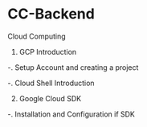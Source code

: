 # CC-Backend

Cloud Computing
1. GCP Introduction

-. Setup Account and creating a project

-. Cloud Shell Introduction






2. Google Cloud SDK

-. Installation and Configuration if SDK




